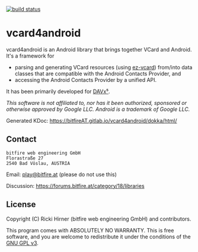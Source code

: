 
[![build status](https://gitlab.com/bitfireAT/vcard4android/badges/master/build.svg)](https://gitlab.com/bitfireAT/vcard4android/commits/master)


# vcard4android

vcard4android is an Android library that brings together VCard and Android.
It's a framework for

* parsing and generating VCard resources (using [ez-vcard](https://github.com/mangstadt/ez-vcard))
  from/into data classes that are compatible with the Android Contacts Provider, and
* accessing the Android Contacts Provider by a unified API.

It has been primarily developed for [DAVx⁵](https://www.davx5.com).

_This software is not affiliated to, nor has it been authorized, sponsored or otherwise approved
by Google LLC. Android is a trademark of Google LLC._

Generated KDoc: https://bitfireAT.gitlab.io/vcard4android/dokka/html/


## Contact

```
bitfire web engineering GmbH
Florastraße 27
2540 Bad Vöslau, AUSTRIA
```

Email: [play@bitfire.at](mailto:play@bitfire.at) (please do not use this)

Discussion: https://forums.bitfire.at/category/18/libraries


## License 

Copyright (C) Ricki Hirner (bitfire web engineering GmbH) and contributors.

This program comes with ABSOLUTELY NO WARRANTY. This is free software, and you are welcome
to redistribute it under the conditions of the [GNU GPL v3](https://www.gnu.org/licenses/gpl-3.0.html).

